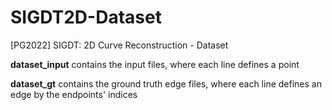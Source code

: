 # SIGDT2D-Dataset
[PG2022] SIGDT: 2D Curve Reconstruction - Dataset

**dataset_input** contains the input files, where each line defines a point

**dataset_gt** contains the ground truth edge files, where each line defines an edge by the endpoints' indices
